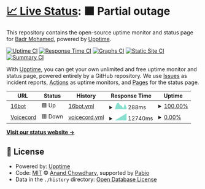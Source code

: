 # [📈 Live Status](https://VysKing.github.io/uptime): <!--live status--> **🟧 Partial outage**

This repository contains the open-source uptime monitor and status page for [Badr Mohamed](https://VysKing.github.io/uptime), powered by [Upptime](https://github.com/upptime/upptime).

[![Uptime CI](https://github.com/VysKing/uptime/workflows/Uptime%20CI/badge.svg)](https://github.com/VysKing/uptime/actions?query=workflow%3A%22Uptime+CI%22)
[![Response Time CI](https://github.com/VysKing/uptime/workflows/Response%20Time%20CI/badge.svg)](https://github.com/VysKing/uptime/actions?query=workflow%3A%22Response+Time+CI%22)
[![Graphs CI](https://github.com/VysKing/uptime/workflows/Graphs%20CI/badge.svg)](https://github.com/VysKing/uptime/actions?query=workflow%3A%22Graphs+CI%22)
[![Static Site CI](https://github.com/VysKing/uptime/workflows/Static%20Site%20CI/badge.svg)](https://github.com/VysKing/uptime/actions?query=workflow%3A%22Static+Site+CI%22)
[![Summary CI](https://github.com/VysKing/uptime/workflows/Summary%20CI/badge.svg)](https://github.com/VysKing/uptime/actions?query=workflow%3A%22Summary+CI%22)

With [Upptime](https://upptime.js.org), you can get your own unlimited and free uptime monitor and status page, powered entirely by a GitHub repository. We use [Issues](https://github.com/VysKing/uptime/issues) as incident reports, [Actions](https://github.com/VysKing/uptime/actions) as uptime monitors, and [Pages](https://VysKing.github.io/uptime) for the status page.

<!--start: status pages-->
<!-- This summary is generated by Upptime (https://github.com/upptime/upptime) -->
<!-- Do not edit this manually, your changes will be overwritten -->
<!-- prettier-ignore -->
| URL | Status | History | Response Time | Uptime |
| --- | ------ | ------- | ------------- | ------ |
| <img alt="" src="https://icons.duckduckgo.com/ip3/fluffy-maple-ocelot.glitch.me.ico" height="13"> [16bot](https://fluffy-maple-ocelot.glitch.me/) | 🟩 Up | [16bot.yml](https://github.com/VysKing/uptime/commits/HEAD/history/16bot.yml) | <details><summary><img alt="Response time graph" src="./graphs/16bot/response-time-week.png" height="20"> 288ms</summary><br><a href="https://VysKing.github.io/uptime/history/16bot"><img alt="Response time 250" src="https://img.shields.io/endpoint?url=https%3A%2F%2Fraw.githubusercontent.com%2FVysKing%2Fuptime%2FHEAD%2Fapi%2F16bot%2Fresponse-time.json"></a><br><a href="https://VysKing.github.io/uptime/history/16bot"><img alt="24-hour response time 370" src="https://img.shields.io/endpoint?url=https%3A%2F%2Fraw.githubusercontent.com%2FVysKing%2Fuptime%2FHEAD%2Fapi%2F16bot%2Fresponse-time-day.json"></a><br><a href="https://VysKing.github.io/uptime/history/16bot"><img alt="7-day response time 288" src="https://img.shields.io/endpoint?url=https%3A%2F%2Fraw.githubusercontent.com%2FVysKing%2Fuptime%2FHEAD%2Fapi%2F16bot%2Fresponse-time-week.json"></a><br><a href="https://VysKing.github.io/uptime/history/16bot"><img alt="30-day response time 248" src="https://img.shields.io/endpoint?url=https%3A%2F%2Fraw.githubusercontent.com%2FVysKing%2Fuptime%2FHEAD%2Fapi%2F16bot%2Fresponse-time-month.json"></a><br><a href="https://VysKing.github.io/uptime/history/16bot"><img alt="1-year response time 250" src="https://img.shields.io/endpoint?url=https%3A%2F%2Fraw.githubusercontent.com%2FVysKing%2Fuptime%2FHEAD%2Fapi%2F16bot%2Fresponse-time-year.json"></a></details> | <details><summary><a href="https://VysKing.github.io/uptime/history/16bot">100.00%</a></summary><a href="https://VysKing.github.io/uptime/history/16bot"><img alt="All-time uptime 99.87%" src="https://img.shields.io/endpoint?url=https%3A%2F%2Fraw.githubusercontent.com%2FVysKing%2Fuptime%2FHEAD%2Fapi%2F16bot%2Fuptime.json"></a><br><a href="https://VysKing.github.io/uptime/history/16bot"><img alt="24-hour uptime 100.00%" src="https://img.shields.io/endpoint?url=https%3A%2F%2Fraw.githubusercontent.com%2FVysKing%2Fuptime%2FHEAD%2Fapi%2F16bot%2Fuptime-day.json"></a><br><a href="https://VysKing.github.io/uptime/history/16bot"><img alt="7-day uptime 100.00%" src="https://img.shields.io/endpoint?url=https%3A%2F%2Fraw.githubusercontent.com%2FVysKing%2Fuptime%2FHEAD%2Fapi%2F16bot%2Fuptime-week.json"></a><br><a href="https://VysKing.github.io/uptime/history/16bot"><img alt="30-day uptime 99.80%" src="https://img.shields.io/endpoint?url=https%3A%2F%2Fraw.githubusercontent.com%2FVysKing%2Fuptime%2FHEAD%2Fapi%2F16bot%2Fuptime-month.json"></a><br><a href="https://VysKing.github.io/uptime/history/16bot"><img alt="1-year uptime 99.87%" src="https://img.shields.io/endpoint?url=https%3A%2F%2Fraw.githubusercontent.com%2FVysKing%2Fuptime%2FHEAD%2Fapi%2F16bot%2Fuptime-year.json"></a></details>
| <img alt="" src="https://icons.duckduckgo.com/ip3/tangy-clear-food.glitch.me.ico" height="13"> [Voicecord](https://tangy-clear-food.glitch.me/) | 🟥 Down | [voicecord.yml](https://github.com/VysKing/uptime/commits/HEAD/history/voicecord.yml) | <details><summary><img alt="Response time graph" src="./graphs/voicecord/response-time-week.png" height="20"> 12740ms</summary><br><a href="https://VysKing.github.io/uptime/history/voicecord"><img alt="Response time 615" src="https://img.shields.io/endpoint?url=https%3A%2F%2Fraw.githubusercontent.com%2FVysKing%2Fuptime%2FHEAD%2Fapi%2Fvoicecord%2Fresponse-time.json"></a><br><a href="https://VysKing.github.io/uptime/history/voicecord"><img alt="24-hour response time 0" src="https://img.shields.io/endpoint?url=https%3A%2F%2Fraw.githubusercontent.com%2FVysKing%2Fuptime%2FHEAD%2Fapi%2Fvoicecord%2Fresponse-time-day.json"></a><br><a href="https://VysKing.github.io/uptime/history/voicecord"><img alt="7-day response time 12740" src="https://img.shields.io/endpoint?url=https%3A%2F%2Fraw.githubusercontent.com%2FVysKing%2Fuptime%2FHEAD%2Fapi%2Fvoicecord%2Fresponse-time-week.json"></a><br><a href="https://VysKing.github.io/uptime/history/voicecord"><img alt="30-day response time 853" src="https://img.shields.io/endpoint?url=https%3A%2F%2Fraw.githubusercontent.com%2FVysKing%2Fuptime%2FHEAD%2Fapi%2Fvoicecord%2Fresponse-time-month.json"></a><br><a href="https://VysKing.github.io/uptime/history/voicecord"><img alt="1-year response time 615" src="https://img.shields.io/endpoint?url=https%3A%2F%2Fraw.githubusercontent.com%2FVysKing%2Fuptime%2FHEAD%2Fapi%2Fvoicecord%2Fresponse-time-year.json"></a></details> | <details><summary><a href="https://VysKing.github.io/uptime/history/voicecord">0.00%</a></summary><a href="https://VysKing.github.io/uptime/history/voicecord"><img alt="All-time uptime 61.40%" src="https://img.shields.io/endpoint?url=https%3A%2F%2Fraw.githubusercontent.com%2FVysKing%2Fuptime%2FHEAD%2Fapi%2Fvoicecord%2Fuptime.json"></a><br><a href="https://VysKing.github.io/uptime/history/voicecord"><img alt="24-hour uptime 0.00%" src="https://img.shields.io/endpoint?url=https%3A%2F%2Fraw.githubusercontent.com%2FVysKing%2Fuptime%2FHEAD%2Fapi%2Fvoicecord%2Fuptime-day.json"></a><br><a href="https://VysKing.github.io/uptime/history/voicecord"><img alt="7-day uptime 0.00%" src="https://img.shields.io/endpoint?url=https%3A%2F%2Fraw.githubusercontent.com%2FVysKing%2Fuptime%2FHEAD%2Fapi%2Fvoicecord%2Fuptime-week.json"></a><br><a href="https://VysKing.github.io/uptime/history/voicecord"><img alt="30-day uptime 49.94%" src="https://img.shields.io/endpoint?url=https%3A%2F%2Fraw.githubusercontent.com%2FVysKing%2Fuptime%2FHEAD%2Fapi%2Fvoicecord%2Fuptime-month.json"></a><br><a href="https://VysKing.github.io/uptime/history/voicecord"><img alt="1-year uptime 61.40%" src="https://img.shields.io/endpoint?url=https%3A%2F%2Fraw.githubusercontent.com%2FVysKing%2Fuptime%2FHEAD%2Fapi%2Fvoicecord%2Fuptime-year.json"></a></details>

<!--end: status pages-->

[**Visit our status website →**](https://VysKing.github.io/uptime)

## 📄 License

- Powered by: [Upptime](https://github.com/upptime/upptime)
- Code: [MIT](./LICENSE) © [Anand Chowdhary](https://anandchowdhary.com), supported by [Pabio](https://pabio.com)
- Data in the `./history` directory: [Open Database License](https://opendatacommons.org/licenses/odbl/1-0/)
